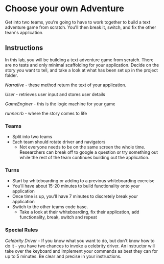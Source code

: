 # Choose your own Adventure

Get into two teams, you're going to have to work together to build a text adventure game from scratch. You'll then break it, switch, and fix the other team's application.

## Instructions

In this lab, you will be building a text adventure game from scratch. There are no tests and only minimal scaffolding for your application. Decide on the story you want to tell, and take a look at what has been set up in the project folder.

_Narrative_  - these method return the text of your application.

_User_ - retrieves user input and stores user details

_GameEnginer_ - this is the logic machine for your game

_runner.rb_ - where the story comes to life

### Teams
- Split into two teams
- Each team should rotate driver and navigators
  - Not everyone needs to be on the same screen the whole time. Researchers can break off to google a question or try something out while the rest of the team continues building out the application.

### Turns
- Start by whiteboarding or adding to a previous whiteboarding exercise
- You'll have about 15-20 minutes to build functionality onto your application
- Once time is up, you'll have 7 minutes to discretely break your application
- Switch to the other teams code base.
  - Take a look at their whiteboarding, fix their application, add functionality, break, switch and repeat

### Special Rules

_Celebrity Driver_ - If you know what you want to do, but don't know how to do it - you have two chances to invoke a celebrity driver. An instructor will take over the keyboard and implement your commands as best they can for up to 5 minutes. Be clear and precise in your instructions.
